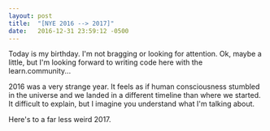 ```yaml
---
layout: post
title:  "[NYE 2016 --> 2017]"
date:   2016-12-31 23:59:12 -0500
---
```



Today is my birthday. I'm not bragging or looking for attention. Ok, maybe a little, but I'm looking forward to writing code here with the learn.community... 

2016 was a very strange year. It feels as if human consciousness stumbled in the universe and we landed in a different timeline than where we started. It difficult to explain, but I imagine you understand what I'm talking about.

Here's to a far less weird 2017.
